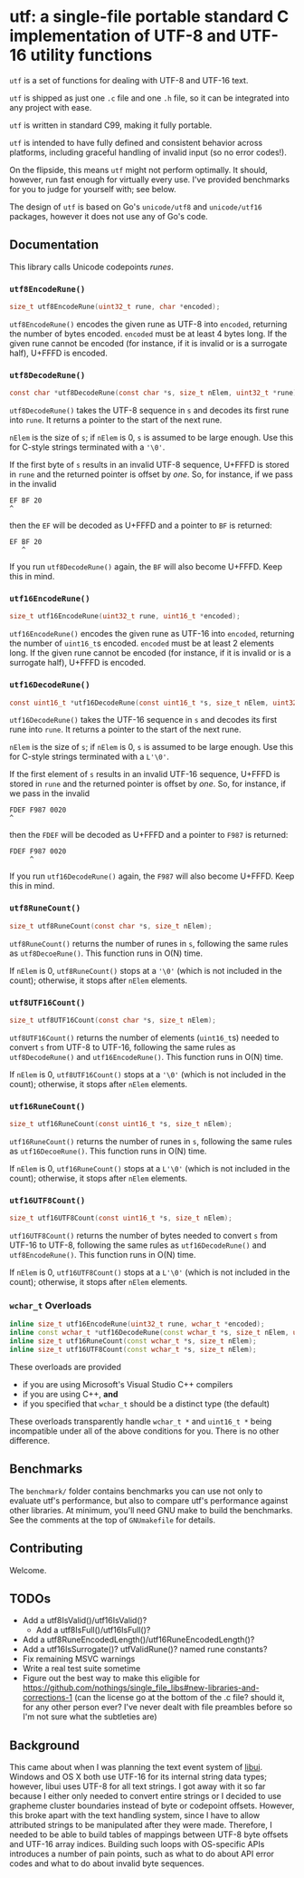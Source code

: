 # utf: a single-file portable standard C implementation of UTF-8 and UTF-16 utility functions

`utf` is a set of functions for dealing with UTF-8 and UTF-16 text.

`utf` is shipped as just one `.c` file and one `.h` file, so it can be integrated into any project with ease.

`utf` is written in standard C99, making it fully portable.

`utf` is intended to have fully defined and consistent behavior across platforms, including graceful handling of invalid input (so no error codes!).

On the flipside, this means `utf` might not perform optimally. It should, however, run fast enough for virtually every use. I've provided benchmarks for you to judge for yourself with; see below.

The design of `utf` is based on Go's `unicode/utf8` and `unicode/utf16` packages, however it does not use any of Go's code.

## Documentation
This library calls Unicode codepoints *runes*.

### `utf8EncodeRune()`
```c
size_t utf8EncodeRune(uint32_t rune, char *encoded);
```
`utf8EncodeRune()` encodes the given rune as UTF-8 into `encoded`, returning the number of bytes encoded. `encoded` must be at least 4 bytes long. If the given rune cannot be encoded (for instance, if it is invalid or is a surrogate half), U+FFFD is encoded.

### `utf8DecodeRune()`
```c
const char *utf8DecodeRune(const char *s, size_t nElem, uint32_t *rune);
```
`utf8DecodeRune()` takes the UTF-8 sequence in `s` and decodes its first rune into `rune`. It returns a pointer to the start of the next rune.

`nElem` is the size of `s`; if `nElem` is 0, `s` is assumed to be large enough. Use this for C-style strings terminated with a `'\0'`.

If the first byte of `s` results in an invalid UTF-8 sequence, U+FFFD is stored in `rune` and the returned pointer is offset by *one*. So, for instance, if we pass in the invalid

```
EF BF 20
^
```

then the `EF` will be decoded as U+FFFD and a pointer to `BF` is returned:

```
EF BF 20
   ^
```

If you run `utf8DecodeRune()` again, the `BF` will also become U+FFFD. Keep this in mind.

### `utf16EncodeRune()`
```c
size_t utf16EncodeRune(uint32_t rune, uint16_t *encoded);
```
`utf16EncodeRune()` encodes the given rune as UTF-16 into `encoded`, returning the number of `uint16_t`s encoded. `encoded` must be at least 2 elements long. If the given rune cannot be encoded (for instance, if it is invalid or is a surrogate half), U+FFFD is encoded.

### `utf16DecodeRune()`
```c
const uint16_t *utf16DecodeRune(const uint16_t *s, size_t nElem, uint32_t *rune);
```
`utf16DecodeRune()` takes the UTF-16 sequence in `s` and decodes its first rune into `rune`. It returns a pointer to the start of the next rune.

`nElem` is the size of `s`; if `nElem` is 0, `s` is assumed to be large enough. Use this for C-style strings terminated with a `L'\0'`.

If the first element of `s` results in an invalid UTF-16 sequence, U+FFFD is stored in `rune` and the returned pointer is offset by *one*. So, for instance, if we pass in the invalid

```
FDEF F987 0020
^
```

then the `FDEF` will be decoded as U+FFFD and a pointer to `F987` is returned:

```
FDEF F987 0020
     ^
```

If you run `utf16DecodeRune()` again, the `F987` will also become U+FFFD. Keep this in mind.

### `utf8RuneCount()`
```c
size_t utf8RuneCount(const char *s, size_t nElem);
```
`utf8RuneCount()` returns the number of runes in `s`, following the same rules as `utf8DecoeRune()`. This function runs in O(N) time.

If `nElem` is 0, `utf8RuneCount()` stops at a `'\0'` (which is not included in the count); otherwise, it stops after `nElem` elements.

### `utf8UTF16Count()`
```c
size_t utf8UTF16Count(const char *s, size_t nElem);
```
`utf8UTF16Count()` returns the number of elements (`uint16_t`s) needed to convert `s` from UTF-8 to UTF-16, following the same rules as `utf8DecodeRune()` and `utf16EncodeRune()`. This function runs in O(N) time.

If `nElem` is 0, `utf8UTF16Count()` stops at a `'\0'` (which is not included in the count); otherwise, it stops after `nElem` elements.

### `utf16RuneCount()`
```c
size_t utf16RuneCount(const uint16_t *s, size_t nElem);
```
`utf16RuneCount()` returns the number of runes in `s`, following the same rules as `utf16DecoeRune()`. This function runs in O(N) time.

If `nElem` is 0, `utf16RuneCount()` stops at a `L'\0'` (which is not included in the count); otherwise, it stops after `nElem` elements.

### `utf16UTF8Count()`
```c
size_t utf16UTF8Count(const uint16_t *s, size_t nElem);
```
`utf16UTF8Count()` returns the number of bytes needed to convert `s` from UTF-16 to UTF-8, following the same rules as `utf16DecodeRune()` and `utf8EncodeRune()`. This function runs in O(N) time.

If `nElem` is 0, `utf16UTF8Count()` stops at a `L'\0'` (which is not included in the count); otherwise, it stops after `nElem` elements.

### `wchar_t` Overloads
```c++
inline size_t utf16EncodeRune(uint32_t rune, wchar_t *encoded);
inline const wchar_t *utf16DecodeRune(const wchar_t *s, size_t nElem, uint32_t *rune);
inline size_t utf16RuneCount(const wchar_t *s, size_t nElem);
inline size_t utf16UTF8Count(const wchar_t *s, size_t nElem);
```

These overloads are provided

* if you are using Microsoft's Visual Studio C++ compilers
* if you are using C++, **and**
* if you specified that `wchar_t` should be a distinct type (the default)

These overloads transparently handle `wchar_t *` and `uint16_t *` being incompatible under all of the above conditions for you. There is no other difference.

## Benchmarks
The `benchmark/` folder contains benchmarks you can use not only to evaluate utf's performance, but also to compare utf's performance against other libraries. At minimum, you'll need GNU make to build the benchmarks. See the comments at the top of `GNUmakefile` for details.

## Contributing
Welcome.

## TODOs
- Add a utf8IsValid()/utf16IsValid()?
	- Add a utf8IsFull()/utf16IsFull()?
- Add a utf8RuneEncodedLength()/utf16RuneEncodedLength()?
- Add a utf16IsSurrogate()? utfValidRune()? named rune constants?
- Fix remaining MSVC warnings
- Write a real test suite sometime
- Figure out the best way to make this eligible for https://github.com/nothings/single_file_libs#new-libraries-and-corrections-1 (can the license go at the bottom of the .c file? should it, for any other person ever? I've never dealt with file preambles before so I'm not sure what the subtleties are)

## Background
This came about when I was planning the text event system of [libui](https://github.com/andlabs/libui). Windows and OS X both use UTF-16 for its internal string data types; however, libui uses UTF-8 for all text strings. I got away with it so far because I either only needed to convert entire strings or I decided to use grapheme cluster boundaries instead of byte or codepoint offsets. However, this broke apart with the text handling system, since I have to allow attributed strings to be manipulated after they were made. Therefore, I needed to be able to build tables of mappings between UTF-8 byte offsets and UTF-16 array indices. Building such loops with OS-specific APIs introduces a number of pain points, such as what to do about API error codes and what to do about invalid byte sequences.
